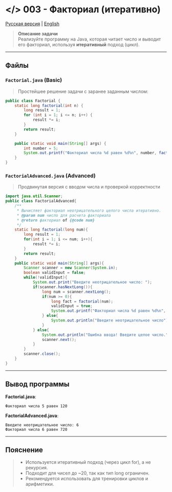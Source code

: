 # </> 003 - Факториал (итеративно)

[Русская версия](README.ru.md) | [English](README.md)

> **Описание задачи**  
> Реализуйте программу на Java, которая читает число и выводит его факториал, используя **итеративный** подход (цикл).

---

## Файлы

### `Factorial.java` (Basic)
> Простейшее решение задачи с заранее заданным числом:

```java
public class Factorial {
    static long factorial(int n) {
        long result = 1;
        for (int i = 1; i <= n; i++) {
            result *= i;
        }
        return result;
    }

    public static void main(String[] args) {
        int number = 5;
        System.out.printf("Факториал числа %d равен %d%n", number, factorial(number));
    }
}
```
### `FactorialAdvanced.java` (Advanced)
> Продвинутая версия с вводом числа и проверкой корректности

```java
import java.util.Scanner;
public class FactorialAdvanced{
    /**
     * Вычисляет факториал неотрицательного целого числа итеративно.
     * @param num число для расчета факториала
     * @return факториал of {@code num}
     */
    static long factorial(long num){
        long result = 1;
        for(int i = 1; i <= num; i++){
            result *= i;
        }
        return result;
    }
    public static void main(String[] args){
        Scanner scanner = new Scanner(System.in);
        boolean validInput = false;
        while(!validInput){
            System.out.print("Введите неотрицательное число: ");
            if(scanner.hasNextLong()){
                long num = scanner.nextLong();
                if(num >= 0){
                    long fact = factorial(num);
                    validInput = true;
                    System.out.printf("Факториал числа %d равен %d%n", num, fact);
                } else{
                    System.out.println("Введите неотрицательное число");
                }
            } else{
                System.out.println("Ошибка ввода! Введите целое число.");
                scanner.next();
            }
        }
        scanner.close();
    }
}
```
---

## Вывод программы

**Factorial.java**:
```
Факториал числа 5 равен 120
```

**FactorialAdvanced.java**:
```
Введите неотрицательное число: 6
Факториал числа 6 равен 720
```

---

## Пояснение
> - Используется итеративный подход (через цикл for), а не рекурсия.
> - Подходит для чисел до ~20, так как тип long ограничен.
> - Рекомендуется использовать для тренировки циклов и арифметики.

